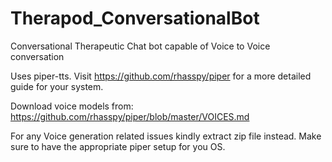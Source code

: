 # Therapod_ConversationalBot
 Conversational Therapeutic Chat bot capable of Voice to Voice conversation

 Uses piper-tts. Visit https://github.com/rhasspy/piper for a more detailed guide for your system.

 Download voice models from:
 https://github.com/rhasspy/piper/blob/master/VOICES.md

 For any Voice generation related issues kindly extract zip file instead. Make sure to have the appropriate piper setup for you OS.

